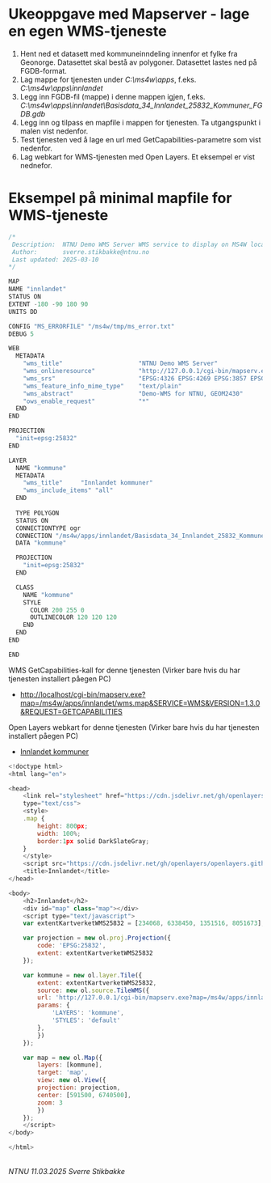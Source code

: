 # Ukeoppgave med Mapserver - lage en egen WMS-tjeneste

1. Hent ned et datasett med kommuneinndeling innenfor et fylke fra Geonorge. Datasettet skal bestå av polygoner. Datasettet lastes ned på FGDB-format.
2. Lag mappe for tjenesten under _C:\ms4w\apps_, f.eks. _C:\ms4w\apps\innlandet_
3. Legg inn FGDB-fil (mappe) i denne mappen igjen, f.eks. *C:\ms4w\apps\innlandet\Basisdata_34_Innlandet_25832_Kommuner_FGDB.gdb*
4. Legg inn og tilpass en mapfile i mappen for tjenesten. Ta utgangspunkt i malen vist nedenfor.
5. Test tjenesten ved å lage en url med GetCapabilities-parametre som vist nedenfor.
6. Lag webkart for WMS-tjenesten med Open Layers. Et eksempel er vist nednefor.

# Eksempel på minimal mapfile for WMS-tjeneste

```c
/*
 Description:  NTNU Demo WMS Server WMS service to display on MS4W localhost ( http://127.0.0.1 )
 Author:       sverre.stikbakke@ntnu.no
 Last updated: 2025-03-10
*/

MAP
NAME "innlandet"
STATUS ON
EXTENT -180 -90 180 90
UNITS DD

CONFIG "MS_ERRORFILE" "/ms4w/tmp/ms_error.txt"
DEBUG 5

WEB
  METADATA
    "wms_title"                     "NTNU Demo WMS Server"
    "wms_onlineresource"            "http://127.0.0.1/cgi-bin/mapserv.exe?MAP=/apps/innlandet/wms.map"
    "wms_srs"                       "EPSG:4326 EPSG:4269 EPSG:3857 EPSG:25832"
    "wms_feature_info_mime_type"    "text/plain"
    "wms_abstract"                  "Demo-WMS for NTNU, GEOM2430"
    "ows_enable_request"            "*"
  END
END

PROJECTION
  "init=epsg:25832"
END

LAYER
  NAME "kommune"
  METADATA
    "wms_title"     "Innlandet kommuner"
    "wms_include_items" "all"
  END
  
  TYPE POLYGON
  STATUS ON
  CONNECTIONTYPE ogr
  CONNECTION "/ms4w/apps/innlandet/Basisdata_34_Innlandet_25832_Kommuner_FGDB.gdb"
  DATA "kommune"

  PROJECTION
    "init=epsg:25832"
  END

  CLASS
    NAME "kommune"
    STYLE
      COLOR 200 255 0
      OUTLINECOLOR 120 120 120
    END
  END
END

END

```

WMS GetCapabilities-kall for denne tjenesten (Virker bare hvis du har tjenesten installert påegen PC)

- [http://localhost/cgi-bin/mapserv.exe?map=/ms4w/apps/innlandet/wms.map&SERVICE=WMS&VERSION=1.3.0&REQUEST=GETCAPABILITIES](http://localhost/cgi-bin/mapserv.exe?map=/ms4w/apps/innlandet/wms.map&SERVICE=WMS&VERSION=1.3.0&REQUEST=GETCAPABILITIES)

Open Layers webkart for denne tjenesten (Virker bare hvis du har tjenesten installert påegen PC)

- [Innlandet kommuner](docs/innlandet.html)

```js
<!doctype html>
<html lang="en">

<head>
    <link rel="stylesheet" href="https://cdn.jsdelivr.net/gh/openlayers/openlayers.github.io@master/en/v6.2.1/css/ol.css"
    type="text/css">
    <style>
    .map {
        height: 800px;
        width: 100%;
        border:1px solid DarkSlateGray;
    }
    </style>
    <script src="https://cdn.jsdelivr.net/gh/openlayers/openlayers.github.io@master/en/v6.2.1/build/ol.js"></script>
    <title>Innlandet</title>
</head>

<body>
    <h2>Innlandet</h2>
    <div id="map" class="map"></div>
    <script type="text/javascript">
    var extentKartverketWMS25832 = [234068, 6338450, 1351516, 8051673];

    var projection = new ol.proj.Projection({
        code: 'EPSG:25832',
        extent: extentKartverketWMS25832
    });

    var kommune = new ol.layer.Tile({
        extent: extentKartverketWMS25832,
        source: new ol.source.TileWMS({
        url: 'http://127.0.0.1/cgi-bin/mapserv.exe?map=/ms4w/apps/innlandet/wms.map?',
        params: {
            'LAYERS': 'kommune',
            'STYLES': 'default'
        },
        })
    });

    var map = new ol.Map({
        layers: [kommune],
        target: 'map',
        view: new ol.View({
        projection: projection,
        center: [591500, 6740500],
        zoom: 3
        })
    });
    </script>
</body>

</html>
```

\
_NTNU 11.03.2025 Sverre Stikbakke_